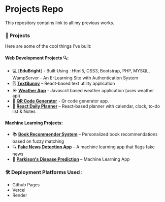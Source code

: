 # Projects Repo
This repository contains link to all my previous works.

### 🧪 Projects

Here are some of the cool things I’ve built:

#### Web Development Projects 🔍:
- 💻 [**EduBright**] - Built Using : Html5, CSS3, Bootstrap, PHP, MYSQL, WampServer  - An E-Learning Site with Authentication System
- 🗒️ [**TextBunny**](https://textbunny-2hfcojxbj-varshayas-projects.vercel.app/) – React-based text utility application
- ☀️ [**Weather App**](https://varshaya.github.io/weather-app/) - Javascrit based weather application (uses weather api)
- 📱 [**QR Code Generator**](https://varshaya.github.io/QR-code-generator/) - Qr code generator app.
- 📅 [**React Daily Planner**](https://github.com/varshaya.github.io/react-planner) – React-based planner with calendar, clock, to-do list & Notes

#### Machine Learning Projects:
- 📚 [**Book Recommender System**](https://book-recommender-sys-h2rj.onrender.com) – Personalized book recommendations based on fuzzy matching
- 🔍 [**Fake News Detection App**](https://github.com/your-username/fake-news-detector) – A machine learning app that flags fake news
- 💊 [**Parkison's Disease Prediction**](https://www.kaggle.com/code/varshayadav2902/parkison-s-disease-prediction) – Machine Learning App

### 🛠️ Deployment Platforms Used : 
- Github Pages
- Vercel
- Render
